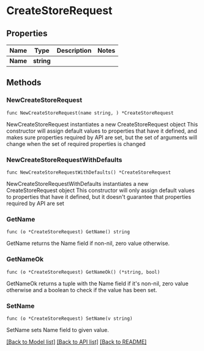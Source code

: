 # CreateStoreRequest

## Properties

Name | Type | Description | Notes
------------ | ------------- | ------------- | -------------
**Name** | **string** |  | 

## Methods

### NewCreateStoreRequest

`func NewCreateStoreRequest(name string, ) *CreateStoreRequest`

NewCreateStoreRequest instantiates a new CreateStoreRequest object
This constructor will assign default values to properties that have it defined,
and makes sure properties required by API are set, but the set of arguments
will change when the set of required properties is changed

### NewCreateStoreRequestWithDefaults

`func NewCreateStoreRequestWithDefaults() *CreateStoreRequest`

NewCreateStoreRequestWithDefaults instantiates a new CreateStoreRequest object
This constructor will only assign default values to properties that have it defined,
but it doesn't guarantee that properties required by API are set

### GetName

`func (o *CreateStoreRequest) GetName() string`

GetName returns the Name field if non-nil, zero value otherwise.

### GetNameOk

`func (o *CreateStoreRequest) GetNameOk() (*string, bool)`

GetNameOk returns a tuple with the Name field if it's non-nil, zero value otherwise
and a boolean to check if the value has been set.

### SetName

`func (o *CreateStoreRequest) SetName(v string)`

SetName sets Name field to given value.



[[Back to Model list]](../README.md#documentation-for-models) [[Back to API list]](../README.md#documentation-for-api-endpoints) [[Back to README]](../README.md)


